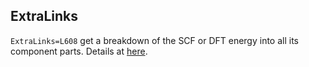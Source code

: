 ## ExtraLinks
`ExtraLinks=L608`  get a breakdown of the SCF or DFT energy into all its component parts.
Details at [here](https://gaussian.com/faq1).
